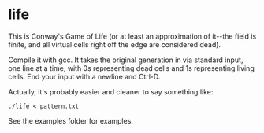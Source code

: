 life
====

This is Conway's Game of Life (or at least an approximation of
it--the field is finite, and all virtual cells right off the
edge are considered dead).

Compile it with gcc. It takes the original generation in via
standard input, one line at a time, with 0s representing dead
cells and 1s representing living cells. End your input with a
newline and Ctrl-D.

Actually, it's probably easier and cleaner to say something like:

    ./life < pattern.txt

See the examples folder for examples.
